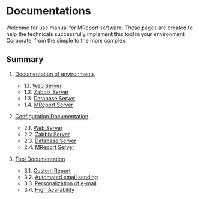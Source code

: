 # Documentations

Welcome for use manual for MReport software. These pages are created to help the technicals successfully implement this tool in your environment Corporate, from the simple to the more complex.

## Summary

1. [Documentation of environments]()
   - 1.1. [Web Server]()
   - 1.2. [Zabbix Server]()
   - 1.3. [Database Server]()
   - 1.4. [MReport Server]()
   
2. [Configuration Documentation]()
   - 2.1. [Web Server]()
   - 2.2. [Zabbix Server]()
   - 2.3. [Database Server]()
   - 2.4. [MReport Server]()
   
3. [Tool Documentation]()
   - 3.1. [Custom Report]()
   - 3.2. [Automated email sending]()
   - 3.3. [Personalization of e-mail]()
   - 3.4. [High Availability]()
